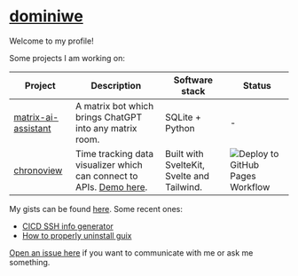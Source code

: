 # [dominiwe](https://github.com/dominiwe)

Welcome to my profile!

Some projects I am working on:

|Project|Description|Software stack|Status|
|---|---|---|---|
|[matrix-ai-assistant](https://github.com/dominiwe/matrix-ai-assistant)|A matrix bot which brings ChatGPT into any matrix room.|SQLite + Python|-|
|[chronoview](https://github.com/dominiwe/chronoview)|Time tracking data visualizer which can connect to APIs. [Demo here](https://dominiwe.github.io/chronoview/). | Built with SvelteKit, Svelte and Tailwind. | ![Deploy to GitHub Pages Workflow](https://github.com/dominiwe/planner/actions/workflows/deploy.yml/badge.svg) |

My gists can be found [here](https://gist.github.com/dominiwe). Some recent ones:

- [CICD SSH info generator](https://gist.github.com/dominiwe/41fd574eb9a7e28c8b2ee9e10c70aefe)
- [How to properly uninstall guix](https://gist.github.com/dominiwe/0c8c760b53ea6bdca611dec38b40006f)

[Open an issue here](https://github.com/dominiwe/dominiwe/issues/new) if you want to communicate with me or ask me something.
